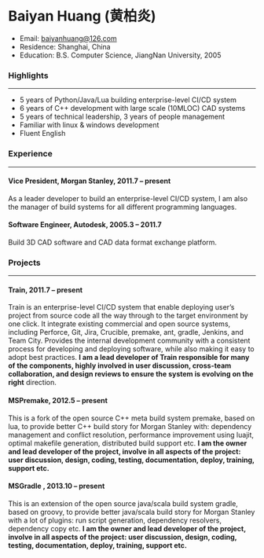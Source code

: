 # Baiyan Huang (黄柏炎)
* Email:		baiyanhuang@126.com
* Residence:	Shanghai, China
* Education: 	B.S. Computer Science, JiangNan University, 2005

### Highlights
---
* 5 years of Python/Java/Lua building enterprise-level CI/CD system
* 6 years of C++ development with large scale (10MLOC) CAD systems
* 5 years of technical leadership, 3 years of people management
* Familiar with linux & windows development
* Fluent English

### Experience
---
#### Vice President, Morgan Stanley, 2011.7 – present
As a leader developer to build an enterprise-level CI/CD system, I am also the manager of build systems for all different programming languages.

#### Software Engineer, Autodesk, 2005.3 – 2011.7
Build 3D CAD software and CAD data format exchange platform.

### Projects
---
#### Train, 2011.7 – present
Train is an enterprise-level CI/CD system that enable deploying user’s project from source code all the way through to the target environment by one click.  It integrate existing commercial and open source systems, including Perforce, Git, Jira, Crucible, premake, ant, gradle, Jenkins, and Team City. Provides the internal development community with a consistent process for developing and deploying software, while also making it easy to adopt best practices. **I am a lead developer of Train responsible for many of the components, highly involved in user discussion, cross-team collaboration, and design reviews to ensure the system is evolving on the right** direction.

#### MSPremake, 2012.5 – present
This is a fork of the open source C++ meta build system premake, based on lua, to provide better C++ build story for Morgan Stanley with: dependency management and conflict resolution, performance improvement using luajit, optimal makefile generation, distributed build support etc. **I am the owner and lead developer of the project, involve in all aspects of the project: user discussion, design, coding, testing, documentation, deploy, training, support etc.**

#### MSGradle , 2013.10 – present
This is an extension of the open source java/scala build system gradle, based on groovy, to provide better java/scala build story for Morgan Stanley with a lot of plugins: run script generation, dependency resolvers, dependency copy etc. **I am the owner and lead developer of the project, involve in all aspects of the project: user discussion, design, coding, testing, documentation, deploy, training, support etc.**

